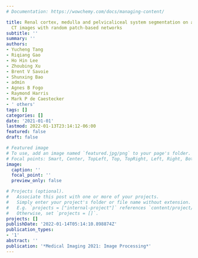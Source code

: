 ```yaml
---
# Documentation: https://wowchemy.com/docs/managing-content/

title: Renal cortex, medulla and pelvicaliceal system segmentation on arterial phase
  CT images with random patch-based networks
subtitle: ''
summary: ''
authors:
- Yucheng Tang
- Riqiang Gao
- Ho Hin Lee
- Zhoubing Xu
- Brent V Savoie
- Shunxing Bao
- admin
- Agnes B Fogo
- Raymond Harris
- Mark P de Caestecker
- ' others'
tags: []
categories: []
date: '2021-01-01'
lastmod: 2022-01-13T23:14:12-06:00
featured: false
draft: false

# Featured image
# To use, add an image named `featured.jpg/png` to your page's folder.
# Focal points: Smart, Center, TopLeft, Top, TopRight, Left, Right, BottomLeft, Bottom, BottomRight.
image:
  caption: ''
  focal_point: ''
  preview_only: false

# Projects (optional).
#   Associate this post with one or more of your projects.
#   Simply enter your project's folder or file name without extension.
#   E.g. `projects = ["internal-project"]` references `content/project/deep-learning/index.md`.
#   Otherwise, set `projects = []`.
projects: []
publishDate: '2022-01-14T05:14:10.898874Z'
publication_types:
- '1'
abstract: ''
publication: '*Medical Imaging 2021: Image Processing*'
---
```

